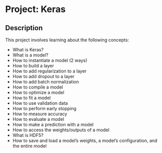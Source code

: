 # Project: Keras

## Description
This project involves learning about the following concepts:
 * What is Keras?
 * What is a model?
 * How to instantiate a model (2 ways)
 * How to build a layer
 * How to add regularization to a layer
 * How to add dropout to a layer
 * How to add batch normalization
 * How to compile a model
 * How to optimize a model
 * How to fit a model
 * How to use validation data
 * How to perform early stopping
 * How to measure accuracy
 * How to evaluate a model
 * How to make a prediction with a model
 * How to access the weights/outputs of a model
 * What is HDF5?
 * How to save and load a model’s weights, a model’s configuration, and the entire model
